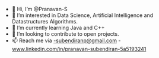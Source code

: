 - 👋 Hi, I’m @Pranavan-S
- 👀 I’m interested in Data Science, Artificial Intelligence and Datastructures Algorithms.
- 🌱 I’m currently learning Java and C++
- 💞️ I’m looking to contribute to open projects.
- 📫 Reach me via 
        -subendiranp@gmail.com
        -www.linkedin.com/in/pranavan-subendiran-5a5193241



<!---
Pranavan-S/Pranavan-S is a ✨ special ✨ repository because its `README.md` (this file) appears on your GitHub profile.
You can click the Preview link to take a look at your changes.
--->

